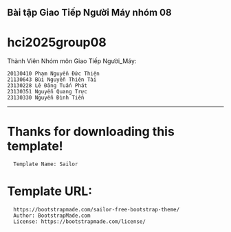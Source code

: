 ## Bài tập Giao Tiếp Người Máy nhóm 08

# hci2025group08

Thành Viên Nhóm môn Giao Tiếp Người_Máy:

    20130410 Phạm Nguyễn Đức Thiện
    21130643 Bùi Nguyễn Thiên Tài
    23130228 Lê Đăng Tuấn Phát
    23130351 Nguyễn Quang Trực
    23130330 Nguyễn Đình Tiến




---------------------------------------------------
# Thanks for downloading this template!
      Template Name: Sailor
# Template URL: 
      https://bootstrapmade.com/sailor-free-bootstrap-theme/
      Author: BootstrapMade.com
      License: https://bootstrapmade.com/license/
